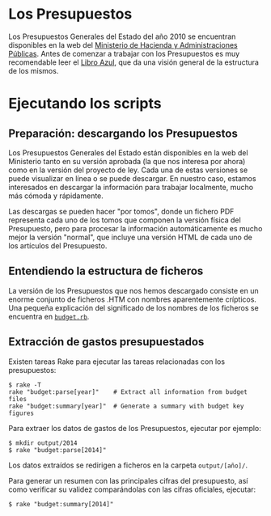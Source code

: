 Los Presupuestos
================

Los Presupuestos Generales del Estado del año 2010 se encuentran disponibles en la web del [Ministerio de Hacienda y Administraciones Públicas][1]. Antes de comenzar a trabajar con los Presupuestos es muy recomendable leer el [Libro Azul][2], que da una visión general de la estructura de los mismos.

Ejecutando los scripts
======================

Preparación: descargando los Presupuestos
-----------------------------------------

Los Presupuestos Generales del Estado están disponibles en la web del Ministerio tanto en su versión aprobada (la que nos interesa por ahora) como en la versión del proyecto de ley. Cada una de estas versiones se puede visualizar en línea o se puede descargar. En nuestro caso, estamos interesados en descargar la información para trabajar localmente, mucho más cómoda y rápidamente.

Las descargas se pueden hacer "por tomos", donde un fichero PDF representa cada uno de los tomos que componen la versión física del Presupuesto, pero para procesar la información automáticamente es mucho mejor la versión "normal", que incluye una versión HTML de cada uno de los artículos del Presupuesto.

[1]: http://www.sepg.pap.hacienda.gob.es/sitios/sepg/es-ES/Presupuestos/Paginas/MenuSitio.aspx
[2]: http://www.sepg.pap.hacienda.gob.es/sitios/sepg/es-ES/Presupuestos/PresupuestosEjerciciosAnteriores/Documents/EJERCICIO%202018/LIBRO%20AZUL%202018%20%28con%20marcadores%29.pdf

Entendiendo la estructura de ficheros
-------------------------------------

La versión de los Presupuestos que nos hemos descargado consiste en un enorme conjunto de ficheros .HTM con nombres aparentemente crípticos. Una pequeña explicación del significado de los nombres de los ficheros se encuentra en [`budget.rb`][3].

[3]: https://github.com/civio/pge-parser/blob/master/lib/budget.rb

Extracción de gastos presupuestados
-----------------------------------

Existen tareas Rake para ejecutar las tareas relacionadas con los presupuestos:

    $ rake -T
    rake "budget:parse[year]"    # Extract all information from budget files
    rake "budget:summary[year]"  # Generate a summary with budget key figures

Para extraer los datos de gastos de los Presupuestos, ejecutar por ejemplo:

    $ mkdir output/2014
    $ rake "budget:parse[2014]"

Los datos extraídos se redirigen a ficheros en la carpeta `output/[año]/`.

Para generar un resumen con las principales cifras del presupuesto, así como verificar su validez comparándolas con las cifras oficiales, ejecutar:

    $ rake "budget:summary[2014]"
